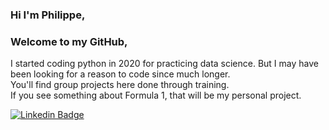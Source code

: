 ### Hi I'm Philippe,  
### Welcome to my GitHub,

I started coding python in 2020 for practicing data science. But I may have been looking for a reason to code since much longer.  
You'll find group projects here done through training. <br>If you see something about Formula 1, that will be my personal project.  

[![Linkedin Badge](https://img.shields.io/badge/-phfimmers-blue?style=flat-square&logo=Linkedin&logoColor=white&link=https://www.linkedin.com/in/phfimmers/)](https://www.linkedin.com/in/phfimmers/)

<!--
**phfimmers/phfimmers** is a ✨ _special_ ✨ repository because its `README.md` (this file) appears on your GitHub profile.

Here are some ideas to get you started:

- 🔭 I’m currently working on ...
- 🌱 I’m currently learning ...
- 👯 I’m looking to collaborate on ...
- 🤔 I’m looking for help with ...
- 💬 Ask me about ...
- 📫 How to reach me: ...
- 😄 Pronouns: ...
- ⚡ Fun fact: ...
-->
